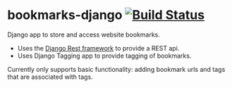 # bookmarks-django [![Build Status](https://travis-ci.org/zsolthajdu/bookmarks-django.svg?branch=master)](https://travis-ci.org/zsolthajdu/bookmarks-django)

Django app to store and access website bookmarks.
* Uses the [Django Rest framework](http://www.django-rest-framework.org) to provide a REST api.  
* Uses Django Tagging app to provide tagging of bookmarks.  
  
Currently only supports basic functionality: adding bookmark urls and tags that are associated with tags.

